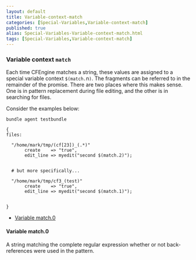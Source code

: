 ```yaml
---
layout: default
title: Variable-context-match
categories: [Special-Variables,Variable-context-match]
published: true
alias: Special-Variables-Variable-context-match.html
tags: [Special-Variables,Variable-context-match]
---
```


### Variable context `match`

  

Each time CFEngine matches a string, these values are assigned to a
special variable context `$(match.`n`)`. The fragments can be referred
to in the remainder of the promise. There are two places where this
makes sense. One is in pattern replacement during file editing, and the
other is in searching for files.

Consider the examples below:

```cf3
bundle agent testbundle

{
files:

  "/home/mark/tmp/(cf[23])_(.*)"
       create    => "true",
       edit_line => myedit("second $(match.2)");


  # but more specifically...

  "/home/mark/tmp/cf3_(test)"
       create    => "true",
       edit_line => myedit("second $(match.1)");


}
```

-   [Variable match.0](#Variable-match_002e0)

#### Variable match.0

  

A string matching the complete regular expression whether or not
back-references were used in the pattern.
